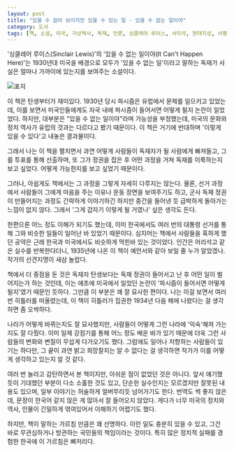 ```yaml
---
layout: post
title: "있을 수 없어 보이지만 있을 수 있는 일 - 있을 수 없는 일이야"
category: 도서
tags: [책, 소설, 미국, 가상역사, 독재, 언론, 싱클레어 루이스, 서미석, 현대지성, 서평]
---
```


'싱클레어 루이스(Sinclair Lewis)'의
'있을 수 없는 일이야(It Can't Happen Here)'는
1930년대 미국을 배경으로
모두가 '있을 수 없는 일'이라고 말하는 독재가 사실은 얼마나 가까이에 있는지를 보여주는 소설이다.

![표지](https://lh3.googleusercontent.com/-Cp5YLZ-QLCc/WmiOy0RSH1I/AAAAAAAAeIw/sW3bSZurD3Qb8WzGQBKUbSfjovxDuxjqQCE0YBhgL/s480/it-cant-happen-here-book.jpg)

이 책은 탄생부터가 재미있다.
1930년 당시 파시즘은 유럽에서 문제를 일으키고 있었는데,
이를 보면서 미국인들에게도 자국 내에 파시즘이 들어서면 어떻게 될지 논란이 일었었다.
하지만, 대부분은 "있을 수 없는 일이야"라며 가능성을 부정했는데,
미국의 문화와 정치 역사가 유럽의 것과는 다르다고 봤기 때문이다.
이 책은 거기에 반대하며 '이렇게 있을 수 있다'고 내놓은 결과물이다.

그래서 나는 이 책을 펼치면서
과연 어떻게 사람들이 독재자가 될 사람에게 빠져들고,
그를 투표를 통해 선출하며,
또 그가 정권을 잡은 후 어떤 과정을 거쳐 독재를 이룩하는지 보고 싶었다.
어떻게 가능한지를 보고 싶었기 때문이다.

그러나, 아쉽게도 책에서는 그 과정을 그렇게 자세히 다루지는 않는다.
물론, 선거 과정에서 사람들이 그에게 마음을 주는 이유나 운동 장면을 보여주기도 하고,
군사 독재 정권이 만들어지는 과정도 간략하게 이야기하긴 하지만
중간을 들어낸 듯 급박하게 돌아가는 느낌이 없지 않다.
그래서 '그게 갑자기 이렇게 될 거였나' 싶은 생각도 든다.

한편으론 어느 정도 이해가 되기도 했는데,
이미 한국에서도 여러 번의 대통령 선거를 통해 그와 비슷한 일들이 일어난 바 있었기 때문이다.
심지어는 책에서 사람들을 혹하게 했던 공약은
근래 한국과 미국에서도 비슷하게 먹힌바 있는 것이었다.
인간은 어리석고 같은 실수를 반복한다더니,
1935년에 나온 이 책이 예언서와 같아 보일 줄 누가 알았겠나.
작가의 선견지명이 새삼 놀랍다.

책에서 더 중점을 둔 것은 독재자 탄생보다는
독재 정권이 들어서고 난 후 어떤 일이 벌어지는가 하는 것인데,
이는 애초에 미국에서 일었던 논란이 '파시즘이 들어서면 어떻게 될지'였기 때문인 듯하다.
그만큼 이 부분은 꽤 잘 묘사한 편이다.
나는 이걸 보면서 여러 번 히틀러를 떠올렸는데,
이 책이 히틀러가 집권한 1934년 다음 해에 나왔다는 걸 생각하면 좀 오싹하다.

나라가 어떻게 바뀌는지도 잘 묘사했지만,
사람들이 어떻게 그런 나라에 '익숙'해져 가는지도 잘 다뤘다.
이미 일제 강점기를 통해 어느 정도 배운 바가 있기 때문에
더욱 그런 사람들의 변화와 변질이 무섭게 다가오기도 했다.
그럼에도 일어나 저항하는 사람들이 있기는 하다만,
그 끝이 과연 밝고 희망찰지는 알 수 없다는 걸 생각하면
작가가 이를 어떻게 생각하고 있는지 알 것 같다.

여러 번 놀라고 감탄하면서 본 책이지만,
아쉬운 점이 없었던 것은 아니다.
앞서 얘기했듯이 기대했던 부분이 다소 소홀한 것도 있고,
단순한 실수인지는 모르겠지만 잘못된 내용도 있으며,
일부 이야기는 허술하게 얼버무리듯 넘어가기도 한다.
번역도 썩 좋지 않은데,
문장이 한국어 같지 않은 게 많아서 잘 들어오지 않았다.
게다가 너무 미국의 정치와 역사, 인물이 긴밀하게 엮여있어서 이해하기 어렵기도 했다.

하지만, 책이 말하는 가르침 만큼은 꽤 선명하다.
이런 일도 충분히 있을 수 있고,
그건 바로 무관심하거나 방관하는 국민들의 책임이라는 것이다.
특히 많은 정치적 실패를 경험한 한국에 이 가르침은 뼈저리다.
